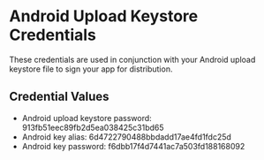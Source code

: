 # Android Upload Keystore Credentials

These credentials are used in conjunction with your Android upload keystore file to sign your app for distribution.

## Credential Values

- Android upload keystore password: 913fb51eec89fb2d5ea038425c31bd65
- Android key alias: 6d4722790488bbdadd17ae4fd1fdc25d
- Android key password: f6dbb17f4d7441ac7a503fd188168092
      